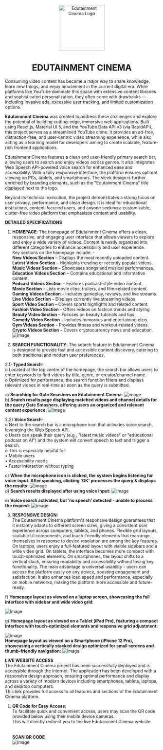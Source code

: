 <div align="center">

<img src="https://i.ibb.co/s9Qys2j/logo.png" alt="Edutainment Cinema Logo" width="150"/>

# EDUTAINMENT CINEMA

</div>

Consuming video content has become a major way to share knowledge, learn new things, and enjoy amusement in the current digital era. While platforms like YouTube dominate this space with extensive content libraries and sophisticated personalization, they often come with drawbacks — including invasive ads, excessive user tracking, and limited customization options.

**Edutainment Cinema** was created to address these challenges and explore the potential of building cutting-edge, immersive web applications. Built using React.js, Material UI 5, and the YouTube Data API v3 (via RapidAPI), this project serves as a streamlined YouTube clone. It provides an ad-free, distraction-free, and user-centric video streaming experience, while also acting as a learning model for developers aiming to create scalable, feature-rich frontend applications.

Edutainment Cinema features a clean and user-friendly primary search bar, allowing users to search and enjoy videos across genres. It also integrates Web Speech API-powered voice search for enhanced ease and accessibility. With a fully responsive interface, the platform ensures optimal viewing on PCs, tablets, and smartphones. The sleek design is further enriched by branding elements, such as the "Edutainment Cinema" title displayed next to the logo.

Beyond its technical execution, the project demonstrates a strong focus on user privacy, performance, and clean design. It is ideal for educational institutions, content-focused users, and anyone seeking a customizable, clutter-free video platform that emphasizes content and usability.

**DETAILED SPECIFICATIONS** 
 
1. **HOMEPAGE**: 
The homepage of Edutainment Cinema offers a clean, responsive, and 
engaging user interface that allows viewers to explore and enjoy a wide variety 
of videos. Content is neatly organized into different categories to enhance 
accessibility and user experience.<br> Key sections on the homepage include: -<br> 
 **New Videos Section** – Displays the most recently uploaded content.<br> 
 **Latest Video Section** – Highlights trending or recently popular videos.<br> 
 **Music Videos Section** – Showcases songs and musical performances.<br> 
 **Education Videos Section** – Contains educational and informative content.<br> 
 **Podcast Videos Section** – Features podcast-style video content.<br> 
 **Movie Section** – Lists movie clips, trailers, and film-related content.<br> 
 **Gaming Videos Section** – Includes gameplay, reviews, and live streams.<br> 
 **Live Video Section** – Displays currently live streaming videos.<br> 
 **Sport Video Section** – Covers sports highlights and related content.<br> 
 **Fashion Video Section** – Offers videos on fashion trends and styling.<br> 
 **Beauty Video Section** – Focuses on beauty tutorials and tips.<br> 
 **Comedy Video Section** – Includes humorous and entertaining clips.<br> 
 **Gym Videos Section** – Provides fitness and workout-related videos.<br> 
 **Crypto Videos Section** – Covers cryptocurrency news and education.<br>
![image](https://github.com/user-attachments/assets/53b6fc72-873f-486a-b086-693d5a762709)

2.	**SEARCH FUNCTIONALITY**: 
The search feature in Edutainment Cinema is designed to provide fast and accessible content discovery, catering to both traditional and modern user preferences.

2.1) **Typed Search**-<br>
o	Located at the top centre of the homepage, the search bar allows users to enter keywords to find videos by title, genre, or creator/channel name.<br>
o	Optimized for performance, the search function filters and displays relevant videos in real-time as soon as the query is submitted.<br>

a)	**Searching for Gate Smashers on Edutainment Cinema**:
![image](https://github.com/user-attachments/assets/5bbe9ee3-4cd4-4490-9620-8d107fa4b378) <br>
b)	**Search results page displaying matched videos and channel details for the query Gate Smashers, offering users an organized and relevant content experience**:
![image](https://github.com/user-attachments/assets/a2e071d6-dd16-43b9-b8d4-8d0e17b3bc75) <br>

2.2) **Voice Search**-<br>
o	Next to the search bar is a microphone icon that activates voice search, leveraging the Web Speech API.<br>
o	Users can speak their query (e.g., "latest music videos" or "educational podcast on AI") and the system will convert speech to text and trigger a search.<br>
o	This is especially helpful for:<br>
•	Mobile users <br>
•	Accessibility needs <br>
•	Faster interaction without typing <br>

c)	**When the microphone icon is clicked, the system begins listening for voice input. After speaking, clicking 'OK' processes the query & displays the results:**
![image](https://github.com/user-attachments/assets/6ddc81b9-7901-4d4b-8fa4-142915c18b2c)  <br>
d)	**Search results displayed after using voice input:**
![image](https://github.com/user-attachments/assets/959427ca-d92a-4c31-8267-83e108942ac4) <br>

e)	**Voice search activated, but ‘no speech’ detected - unable to process the request**:
![image](https://github.com/user-attachments/assets/90e406f0-7fdc-4f9e-94c3-7e55b0a5d204) <br>

3.	**RESPONSIVE DESIGN:** <br>
The Edutainment Cinema platform's responsive design guarantees that it instantly adapts to different screen sizes, giving a consistent user experience across computers, tablets, and phones. Flexible grid layouts, scalable UI components, and touch-friendly elements that rearrange themselves in response to device resolution are among the key features. On laptops, users enjoy a full-featured layout with visible sidebars and a wide video grid. On tablets, the interface becomes more compact with touch-optimized elements. On smartphones, the layout shifts to a vertical stack, ensuring readability and accessibility without losing key functionality. The main advantage is universal usability - users can access the platform easily on any device, boosting engagement and satisfaction. It also enhances load speed and performance, especially on mobile networks, making the platform more accessible and future-ready.<br>

f)	**Homepage layout as viewed on a laptop screen, showcasing the full interface with sidebar and wide video grid**:

![image](https://github.com/user-attachments/assets/231d091f-2130-4381-84be-a922c167ada8) <br>

g)	**Homepage layout as viewed on a Tablet (iPad Pro), featuring a compact interface with touch-optimized elements and responsive grid adjustment**:

![image](https://github.com/user-attachments/assets/9bd066bd-ec0b-4a0a-9c11-c61ea4bfb745) <br>
**Homepage layout as viewed on a Smartphone (iPhone 12 Pro), showcasing a vertically stacked design optimized for small screens and thumb-friendly navigation:**
![image](https://github.com/user-attachments/assets/cb34ce0e-13ba-4661-99fe-f3c232fef5da) <br>


**LIVE WEBSITE ACCESS** <br>
The Edutainment Cinema project has been successfully deployed and is accessible through the internet. The application has been developed with a responsive design approach, ensuring optimal performance and display across a variety of modern devices including smartphones, tablets, laptops, and desktop computers.<br>
This link provides full access to all features and sections of the Edutainment Cinema platform.
1. **QR Code for Easy Access**: <br>
To facilitate quick and convenient access, users may scan the QR code provided below using their mobile device cameras. <br>
This will directly redirect you to the live Edutainment Cinema website. <br><br><br>
**SCAN QR CODE** <br>
![image](https://github.com/user-attachments/assets/6bca8448-c7e4-41f7-b2a4-5281771cb08f)













